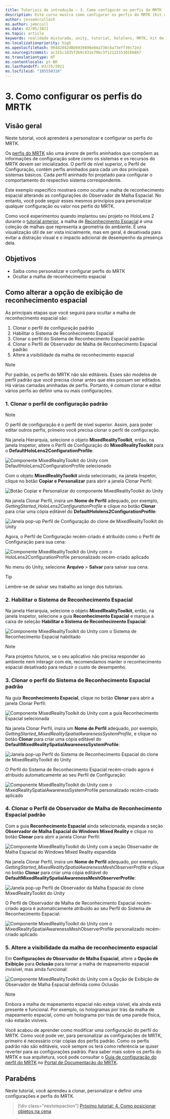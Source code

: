 ```yaml
---
title: Tutoriais de introdução – 3. Como configurar os perfis do MRTK
description: Este curso mostra como configurar os perfis do MRTK (Kit de Ferramentas de Realidade Misturada).
author: jessemcculloch
ms.author: jemccull
ms.date: 02/05/2021
ms.topic: article
keywords: realidade misturada, unity, tutorial, hololens, MRTK, kit de ferramentas de realidade misturada, UWP, reconhecimento espacial
ms.localizationpriority: high
ms.openlocfilehash: 994d2d42d8b6939496e84a730c4a73eff39c72e3
ms.sourcegitcommit: ac315c1d35f2b9c431e79bc3f1212215301bb867
ms.translationtype: HT
ms.contentlocale: pt-BR
ms.lasthandoff: 03/25/2021
ms.locfileid: "105550316"
---
```

# <a name="3-configuring-the-mrtk-profiles"></a>3. Como configurar os perfis do MRTK

## <a name="overview"></a>Visão geral

Neste tutorial, você aprenderá a personalizar e configurar os perfis do MRTK.

Os <a href="/windows/mixed-reality/mrtk-docs/features/profiles/profiles.md" target="_blank">perfis do MRTK</a> são uma árvore de perfis aninhados que compõem as informações de configuração sobre como os sistemas e os recursos do MRTK devem ser inicializados. O perfil de nível superior, o Perfil de Configuração, contém perfis aninhados para cada um dos principais sistemas básicos. Cada perfil aninhado foi projetado para configurar o comportamento do respectivo sistema correspondente.

Este exemplo específico mostrará como ocultar a malha de reconhecimento espacial alterando as configurações do Observador de Malha Espacial. No entanto, você pode seguir esses mesmos princípios para personalizar qualquer configuração ou valor nos perfis do MRTK.

Como você experimentou quando implantou seu projeto no HoloLens 2 durante o [tutorial anterior](mr-learning-base-02.md#congratulations), a malha de <a href="/windows/mixed-reality/mrtk-docs/features/spatial-awareness/spatial-awareness-getting-started.md" target="_blank">Reconhecimento Espacial</a> é uma coleção de malhas que representa a geometria do ambiente. É uma visualização útil de ser vista inicialmente, mas em geral, é desativada para evitar a distração visual e o impacto adicional de desempenho da presença dela.

## <a name="objectives"></a>Objetivos

* Saiba como personalizar e configurar perfis do MRTK
* Ocultar a malha de reconhecimento espacial

## <a name="changing-the-spatial-awareness-display-option"></a>Como alterar a opção de exibição de reconhecimento espacial

As principais etapas que você seguirá para ocultar a malha de reconhecimento espacial são:

1. Clonar o perfil de configuração padrão
2. Habilitar o Sistema de Reconhecimento Espacial
3. Clonar o perfil do Sistema de Reconhecimento Espacial padrão
4. Clonar o Perfil de Observador de Malha de Reconhecimento Espacial padrão
5. Altere a visibilidade da malha de reconhecimento espacial

> [!NOTE]
> Por padrão, os perfis do MRTK não são editáveis. Esses são modelos de perfil padrão que você precisa clonar antes que eles possam ser editados. Há várias camadas aninhadas de perfis. Portanto, é comum clonar e editar vários perfis ao definir uma ou mais configurações.

### <a name="1-clone-the-default-configuration-profile"></a>1. Clonar o perfil de configuração padrão

> [!NOTE]
> O perfil de configuração é o perfil de nível superior. Assim, para poder editar outros perfis, primeiro você precisa clonar o perfil de configuração.

Na janela Hierarquia, selecione o objeto **MixedRealityToolkit**, então, na janela Inspetor, altere o Perfil de Configuração do **MixedRealityToolkit** para o **DefaultHoloLens2ConfigurationProfile**:

![Componente MixedRealityToolkit do Unity com DefaultHoloLens2ConfigurationProfile selecionado](images/mr-learning-base/base-03-section1-step1-1.png)

Com o objeto **MixedRealityToolkit** ainda selecionado, na janela Inspetor, clique no botão **Copiar e Personalizar** para abrir a janela Clonar Perfil:

![Botão Copiar e Personalizar do componente MixedRealityToolkit do Unity](images/mr-learning-base/base-03-section1-step1-2.png)

Na janela Clonar Perfil, insira um **Nome de Perfil** adequado, por exemplo, _GettingStarted_HoloLens2ConfigurationProfile_ e clique no botão **Clonar** para criar uma cópia editável do **DefaultHololens2ConfigurationProfile**:

![Janela pop-up Perfil de Configuração do clone de MixedRealityToolkit do Unity](images/mr-learning-base/base-03-section1-step1-3.png)

Agora, o Perfil de Configuração recém-criado é atribuído como o Perfil de Configuração para sua cena:

![Componente MixedRealityToolkit do Unity com o HoloLens2ConfigurationProfile personalizado recém-criado aplicado](images/mr-learning-base/base-03-section1-step1-4.png)

No menu do Unity, selecione **Arquivo** > **Salvar** para salvar sua cena.

> [!TIP]
> Lembre-se de salvar seu trabalho ao longo dos tutoriais.

### <a name="2-enable-the-spatial-awareness-system"></a>2. Habilitar o Sistema de Reconhecimento Espacial

Na janela Hierarquia, selecione o objeto **MixedRealityToolkit**, então, na janela Inspetor, selecione a guia **Reconhecimento Espacial** e marque a caixa de seleção **Habilitar o Sistema de Reconhecimento Espacial**:

![Componente MixedRealityToolkit do Unity com o Sistema de Reconhecimento Espacial habilitado](images/mr-learning-base/base-03-section1-step2-1.png)

> [!NOTE]
> Para projetos futuros, se o seu aplicativo não precisa responder ao ambiente nem interagir com ele, recomendamos manter o reconhecimento espacial desativado para reduzir o custo de desempenho.

### <a name="3-clone-the-default-spatial-awareness-system-profile"></a>3. Clonar o perfil do Sistema de Reconhecimento Espacial padrão

Na guia **Reconhecimento Espacial**, clique no botão **Clonar** para abrir a janela Clonar Perfil:

![Componente MixedRealityToolkit do Unity com a guia Reconhecimento Espacial selecionada](images/mr-learning-base/base-03-section1-step3-1.png)

Na janela Clonar Perfil, insira um **Nome de Perfil** adequado, por exemplo, _GettingStarted_MixedRealitySpatialAwarenessSystemProfile_, e clique no botão **Clonar** para criar uma cópia editável do **DefaultMixedRealitySpatialAwarenessSystemProfile**:

![Janela pop-up Perfil do Sistema de Reconhecimento Espacial do clone de MixedRealityToolkit do Unity](images/mr-learning-base/base-03-section1-step3-2.png)

O Perfil do Sistema de Reconhecimento Espacial recém-criado agora é atribuído automaticamente ao seu Perfil de Configuração:

![Componente MixedRealityToolkit do Unity com o MixedRealitySpatialAwarenessSystemProfile personalizado recém-criado aplicado](images/mr-learning-base/base-03-section1-step3-3.png)

### <a name="4-clone-the-default-spatial-awareness-mesh-observer-profile"></a>4. Clonar o Perfil de Observador de Malha de Reconhecimento Espacial padrão

Com a guia **Reconhecimento Espacial** ainda selecionada, expanda a seção **Observador de Malha Espacial do Windows Mixed Reality** e clique no botão **Clonar** para abrir a janela Clonar Perfil:

![Componente MixedRealityToolkit do Unity com a seção Observador de Malha Espacial do Windows Mixed Reality expandida](images/mr-learning-base/base-03-section1-step4-1.png)

Na janela Clonar Perfil, insira um **Nome de Perfil** adequado, por exemplo, _GettingStarted_MixedRealitySpatialAwarenessMeshObserverProfile_ e clique no botão **Clonar** para criar uma cópia editável do **DefaultMixedRealitySpatialAwarenessMeshObserverProfile**:

![Janela pop-up Perfil de Observador da Malha Espacial do clone MixedRealityToolkit do Unity](images/mr-learning-base/base-03-section1-step4-2.png)

O Perfil de Observador de Malha de Reconhecimento Espacial recém-criado agora é automaticamente atribuído ao seu Perfil do Sistema de Reconhecimento Espacial:

![Componente MixedRealityToolkit do Unity com o MixedRealitySpatialAwarenessMeshObserverProfile personalizado recém-criado aplicado](images/mr-learning-base/base-03-section1-step4-3.png)

### <a name="5-change-the-visibility-of-the-spatial-awareness-mesh"></a>5. Altere a visibilidade da malha de reconhecimento espacial

Em **Configurações do Observador de Malha Espacial**, altere a **Opção de Exibição** para **Oclusão** para tornar a malha de mapeamento espacial invisível, mas ainda funcional:

![Componente MixedRealityToolkit do Unity com a Opção de Exibição de Observador de Malha Espacial definida como Oclusão](images/mr-learning-base/base-03-section1-step5-1.png)

> [!NOTE]
> Embora a malha de mapeamento espacial não esteja visível, ela ainda está presente e funcional. Por exemplo, os hologramas por trás da malha de mapeamento espacial, como um holograma por trás de uma parede física, não estarão visíveis.

Você acabou de aprender como modificar uma configuração do perfil do MRTK. Como você pode ver, para personalizar as configurações de MRTK, primeiro é necessário criar cópias dos perfis padrão. Como os perfis padrão não são editáveis, você sempre os terá como referência se quiser reverter para as configurações padrão. Para saber mais sobre os perfis do MRTK e sua arquitetura, você pode consultar o [Guia de configuração do perfil do MRTK](https://docs.microsoft.com/windows/mixed-reality/mrtk-docs/configuration/mixed-reality-configuration-guide.md) no [Portal de Documentação do MRTK](https://docs.microsoft.com/windows/mixed-reality/mrtk-docs).

## <a name="congratulations"></a>Parabéns

Neste tutorial, você aprendeu a clonar, personalizar e definir uma configurações e perfis do MRTK.

> [!div class="nextstepaction"]
> [Próximo tutorial: 4. Como posicionar objetos na cena](mr-learning-base-04.md)